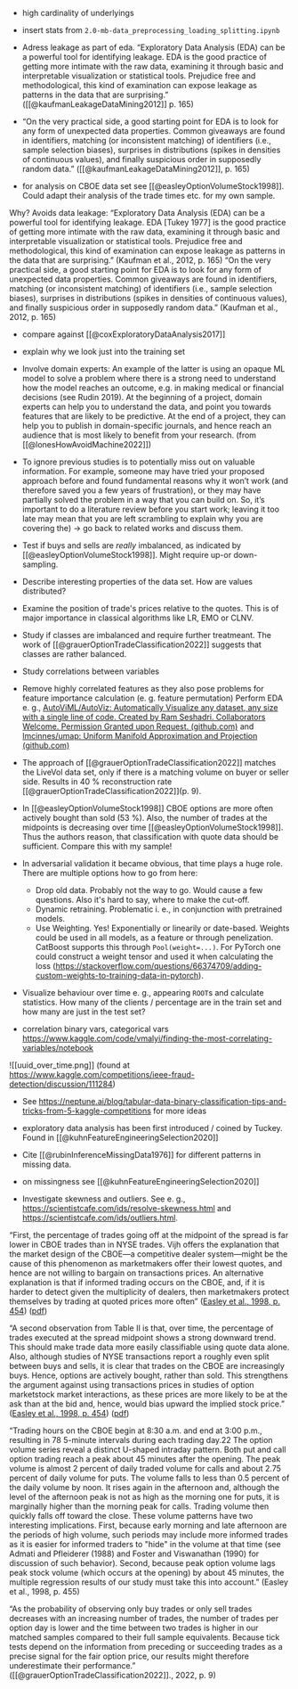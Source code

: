 
- high cardinality of underlyings
- insert stats from `2.0-mb-data_preprocessing_loading_splitting.ipynb`

- Adress leakage as part of eda. “Exploratory Data Analysis (EDA) can be a powerful tool for identifying leakage. EDA is the good practice of getting more intimate with the raw data, examining it through basic and interpretable visualization or statistical tools. Prejudice free and methodological, this kind of examination can expose leakage as patterns in the data that are surprising.” ([[@kaufmanLeakageDataMining2012]] p. 165)

- “On the very practical side, a good starting point for EDA is to look for any form of unexpected data properties. Common giveaways are found in identifiers, matching (or inconsistent matching) of identifiers (i.e., sample selection biases), surprises in distributions (spikes in densities of continuous values), and finally suspicious order in supposedly random data.” ([[@kaufmanLeakageDataMining2012]], p. 165)

- for analysis on CBOE data set see [[@easleyOptionVolumeStock1998]]. Could adapt their analysis of the trade times etc. for my own sample.

Why? Avoids data leakage: “Exploratory Data Analysis (EDA) can be a powerful tool for identifying leakage. EDA [Tukey 1977] is the good practice of getting more intimate with the raw data, examining it through basic and interpretable visualization or statistical tools. Prejudice free and methodological, this kind of examination can expose leakage as patterns in the data that are surprising.” (Kaufman et al., 2012, p. 165)
“On the very practical side, a good starting point for EDA is to look for any form of unexpected data properties. Common giveaways are found in identifiers, matching (or inconsistent matching) of identifiers (i.e., sample selection biases), surprises in distributions (spikes in densities of continuous values), and finally suspicious order in supposedly random data.” (Kaufman et al., 2012, p. 165)

- compare against [[@coxExploratoryDataAnalysis2017]]
- explain why we look just into the training set

- Involve domain experts: An example of the latter is using an opaque ML model to solve a problem where there is a strong need to understand how the model reaches an outcome, e.g. in making medical or financial decisions (see Rudin 2019). At the beginning of a project, domain experts can help you to understand the data, and point you towards features that are likely to be predictive. At the end of a project, they can help you to publish in domain-specific journals, and hence reach an audience that is most likely to benefit from your research. (from [[@lonesHowAvoidMachine2022]])
- To ignore previous studies is to potentially miss out on valuable information. For example, someone may have tried your proposed approach before and found fundamental reasons why it won’t work (and therefore saved you a few years of frustration), or they may have partially solved the problem in a way that you can build on. So, it’s important to do a literature review before you start work; leaving it too late may mean that you are left scrambling to explain why you are covering the) -> go back to related works and discuss them.

- Test if buys and sells are *really* imbalanced, as indicated by [[@easleyOptionVolumeStock1998]]. Might require up-or down-sampling.

- Describe interesting properties of the data set. How are values distributed?
- Examine the position of trade's prices relative to the quotes. This is of major importance in classical algorithms like LR, EMO or CLNV.
- Study if classes are imbalanced and require further treatmeant. The work of [[@grauerOptionTradeClassification2022]] suggests that classes are rather balanced.
- Study correlations between variables
- Remove highly correlated features as they also pose problems for feature importance calculation (e. g. feature permutation)
Perform EDA e. g., [AutoViML/AutoViz: Automatically Visualize any dataset, any size with a single line of code. Created by Ram Seshadri. Collaborators Welcome. Permission Granted upon Request. (github.com)](https://github.com/AutoViML/AutoViz) and [lmcinnes/umap: Uniform Manifold Approximation and Projection (github.com)](https://github.com/lmcinnes/umap)
- The approach of [[@grauerOptionTradeClassification2022]] matches the LiveVol data set, only if there is a matching volume on buyer or seller side. Results in 40 % reconstruction rate [[@grauerOptionTradeClassification2022]](p. 9). 
- In [[@easleyOptionVolumeStock1998]] CBOE options are more often actively bought than sold (53 %). Also, the number of trades at the midpoints is decreasing over time [[@easleyOptionVolumeStock1998]]. Thus the authors reason, that classification with quote data should be sufficient. Compare this with my sample!
- In adversarial validation it became obvious, that time plays a huge role. There are multiple options how to go from here:
	- Drop old data. Probably not the way to go. Would cause a few questions. Also it's hard to say, where to make the cut-off.
	- Dynamic retraining. Problematic i. e., in conjunction with pretrained models.
	- Use Weighting. Yes! Exponentially or linearily or date-based. Weights could be used in all models, as a feature or through penelization. CatBoost supports this through `Pool(weight=...)`. For PyTorch one could construct a weight tensor and used it when calculating the loss (https://stackoverflow.com/questions/66374709/adding-custom-weights-to-training-data-in-pytorch).

- Visualize behaviour over time e. g., appearing `ROOT`s and calculate statistics. How many of the clients / percentage are in the train set and how many are just in the test set?

- correlation binary vars, categorical vars https://www.kaggle.com/code/vmalyi/finding-the-most-correlating-variables/notebook

![[uuid_over_time.png]]
(found at https://www.kaggle.com/competitions/ieee-fraud-detection/discussion/111284)

- See https://neptune.ai/blog/tabular-data-binary-classification-tips-and-tricks-from-5-kaggle-competitions for more ideas
- exploratory data analysis has been first introduced / coined by Tuckey. Found in [[@kuhnFeatureEngineeringSelection2020]]
- Cite [[@rubinInferenceMissingData1976]] for different patterns in missing data.
- on missingness see [[@kuhnFeatureEngineeringSelection2020]]


- Investigate skewness and outliers. See e. g., https://scientistcafe.com/ids/resolve-skewness.html and https://scientistcafe.com/ids/outliers.html.


“First, the percentage of trades going off at the midpoint of the spread is far lower in CBOE trades than in NYSE trades. Vijh offers the explanation that the market design of the CBOE—a competitive dealer system—might be the cause of this phenomenon as marketmakers offer their lowest quotes, and hence are not willing to bargain on transactions prices. An alternative explanation is that if informed trading occurs on the CBOE, and, if it is harder to detect given the multiplicity of dealers, then marketmakers protect themselves by trading at quoted prices more often” ([Easley et al., 1998, p. 454](zotero://select/library/items/593W67XA)) ([pdf](zotero://open-pdf/library/items/ZBEQIUNK?page=24&annotation=APMBYNEV))

“A second observation from Table II is that, over time, the percentage of trades executed at the spread midpoint shows a strong downward trend. This should make trade data more easily classifiable using quote data alone. Also, although studies of NYSE transactions report a roughly even split between buys and sells, it is clear that trades on the CBOE are increasingly buys. Hence, options are actively bought, rather than sold. This strengthens the argument against using transactions prices in studies of option marketstock market interactions, as these prices are more likely to be at the ask than at the bid and, hence, would bias upward the implied stock price.” ([Easley et al., 1998, p. 454](zotero://select/library/items/593W67XA)) ([pdf](zotero://open-pdf/library/items/ZBEQIUNK?page=24&annotation=2LW9T8MQ))

“Trading hours on the CBOE begin at 8:30 a.m. and end at 3:00 p.m., resulting in 78 5-minute intervals during each trading day.22 The option volume series reveal a distinct U-shaped intraday pattern. Both put and call option trading reach a peak about 45 minutes after the opening. The peak volume is almost 2 percent of daily traded volume for calls and about 2.75 percent of daily volume for puts. The volume falls to less than 0.5 percent of the daily volume by noon. It rises again in the afternoon and, although the level of the afternoon peak is not as high as the morning one for puts, it is marginally higher than the morning peak for calls. Trading volume then quickly falls off toward the close. These volume patterns have two interesting implications. First, because early morning and late afternoon are the periods of high volume, such periods may include more informed trades as it is easier for informed traders to "hide" in the volume at that time (see Admati and Pfleiderer (1988) and Foster and Viswanathan (1990) for discussion of such behavior). Second, because peak option volume lags peak stock volume (which occurs at the opening) by about 45 minutes, the multiple regression results of our study must take this into account.” (Easley et al., 1998, p. 455)

“As the probability of observing only buy trades or only sell trades decreases with an increasing number of trades, the number of trades per option day is lower and the time between two trades is higher in our matched samples compared to their full sample equivalents. Because tick tests depend on the information from preceding or succeeding trades as a precise signal for the fair option price, our results might therefore underestimate their performance.” ([[@grauerOptionTradeClassification2022]]., 2022, p. 9)
